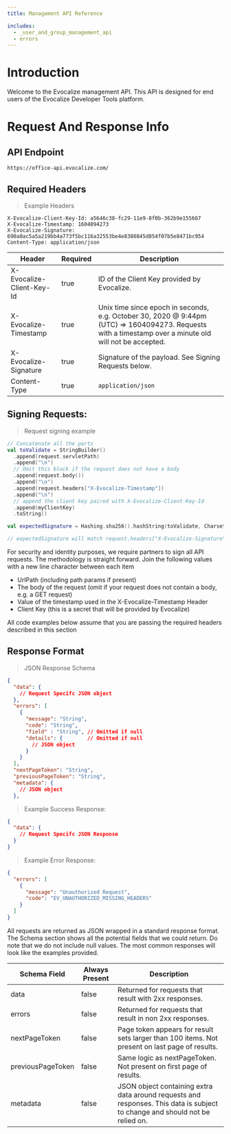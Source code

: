 ```yaml
---
title: Management API Reference

includes:
  - _user_and_group_management_api
  - errors
---
```


# Introduction

Welcome to the Evocalize management API. This API is designed for end users of the Evocalize Developer Tools platform.

# Request And Response Info

## API Endpoint

`https://office-api.evocalize.com/`

## Required Headers

> Example Headers

```
X-Evocalize-Client-Key-Id: a5646c38-fc29-11e9-8f0b-362b9e155667
X-Evocalize-Timestamp: 1604094273
X-Evocalize-Signature: 690a0ac5a5a219bb4a773f5bc116a32553be4e8380845d854f07b5e8471bc954
Content-Type: application/json
```

| Header                    | Required | Description                                                                                                                                             |
| ------------------------- | -------- | ------------------------------------------------------------------------------------------------------------------------------------------------------- |
| X-Evocalize-Client-Key-Id | true     | ID of the Client Key provided by Evocalize.                                                                                                             |
| X-Evocalize-Timestamp     | true     | Unix time since epoch in seconds, e.g. October 30, 2020 @ 9:44pm (UTC) => 1604094273. Requests with a timestamp over a minute old will not be accepted. |
| X-Evocalize-Signature     | true     | Signature of the payload. See Signing Requests below.                                                                                                   |
| Content-Type              | true     | `application/json`                                                                                                                                      |

## Signing Requests:

> Request signing example

```kotlin
// Concatenate all the parts
val toValidate = StringBuilder()
  .append(request.servletPath)
  .append("\n")
  // Omit this block if the request does not have a body
  .append(request.body())
  .append("\n")
  .append(request.headers["X-Evocalize-Timestamp"])
  .append("\n")
  // append the client key paired with X-Evocalize-Client-Key-Id
  .append(myClientKey)
  .toString()

val expectedSignature = Hashing.sha256().hashString(toValidate, Charsets.UTF_8)

// expectedSignature will match request.headers["X-Evocalize-Signature"]
```

For security and identity purposes, we require partners to sign all API requests. The methodology is straight forward. Join the following values with a new line character between each item

- UrlPath (including path params if present)
- The body of the request (omit if your request does not contain a body, e.g. a GET request)
- Value of the timestamp used in the X-Evocalize-Timestamp Header
- Client Key (this is a secret that will be provided by Evocalize)

<aside class="notice">All code examples below assume that you are passing the required headers described in this section</aside>

## Response Format

> JSON Response Schema

```json
{
  "data": {
    // Request Specifc JSON object
  },
  "errors": [
    {
      "message": "String",
      "code": "String",
      "field" : "String", // Omitted if null
      "details": {        // Omitted if null
        // JSON object
      }
    }
  ],
  "nextPageToken": "String",
  "previousPageToken": "String",
  "metadata": {
    // JSON object
  },
```

> Example Success Response:

```json
{
  "data": {
    // Request Specifc JSON Response
  }
}
```

> Example Error Response:

```json
{
  "errors": [
    {
      "message": "Unauthorized Request",
      "code": "EV_UNAUTHORIZED_MISSING_HEADERS"
    }
  ]
}
```

All requests are returned as JSON wrapped in a standard response format. The Schema section shows all the potential fields that we could return. Do note that we do not include null values. The most common responses will look like the examples provided.

| Schema Field      | Always Present | Description                                                                                                                  |
| ----------------- | -------------- | ---------------------------------------------------------------------------------------------------------------------------- |
| data              | false          | Returned for requests that result with 2xx responses.                                                                        |
| errors            | false          | Returned for requests that result in non 2xx responses.                                                                      |
| nextPageToken     | false          | Page token appears for result sets larger than 100 items. Not present on last page of results.                               |
| previousPageToken | false          | Same logic as nextPageToken. Not present on first page of results.                                                           |
| metadata          | false          | JSON object containing extra data around requests and responses. This data is subject to change and should not be relied on. |
